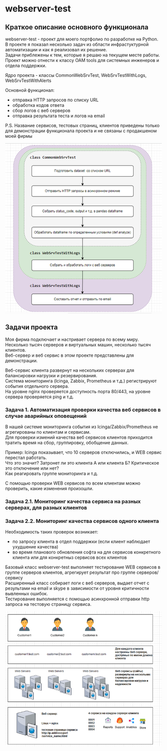 #  webserver-test

## Краткое описание основного функционала

webserver-test - проект для моего портфолио по разработке на Python.
<br/>В проекте я показал несколько задач из области инфрастуктурной автоматизации и как я реализовал их решение.
<br/>Задачи приблежены к тем, которые я решаю на текущем месте работы.
<br/>Проект можно отнести к классу OAM tools для системных инженеров и отдела поддержки.

Ядро проекта - классы CommonWebSrvTest, WebSrvTestWithLogs, WebSrvTestWithAlerts

Основной функционал:
- отправка HTTP запросов по списку URL
- обработка кодов ответа
- сбор логов с веб серверов
- отправка результата теста и логов на email


P.S. Название сервисов, тестовых страниц, клиентов приведены только для демонстрации функционала проекта и не связаны с продакшеном моей фирмы

![](images/short_description.png)

## Задачи проекта

Моя фирма подключает и настривает сервера по всему миру.
<br/>Несколько тысяч серверов и виртуальных машин, несколько тысяч клиентов.
<br/>Веб-сервер и веб сервис в этом проекте представлены для демонстрации.

Веб-сервис клиента развернут на нескольких серверах для балансировки нагрузки и резервирования.
<br/>Система мониторинга (Icinga, Zabbix, Prometheus и т.д.) регистрируют события отдельного сервера.
<br/>На уровне nginx проверяется доступность порта 80/443, на уровне сервера проверяется ping и т.д.
<br/>


### Задача 1. Автоматизация проверки качества веб сервисов в случае аварийных оповещений

В нашей системе мониторинга события из Icinga/Zabbix/Prometheus не агрегированы по клиентам и сервисам.
<br/>Для проверки измений качества веб сервисов клиентов приходится тратить время на сбор, группировку, обобщение данных.

Пример: Icinga показывает, что 10 серверов отключились, и WEB сервис перестал работать.
<br/>Что это значит? Затронет ли это клиента А или клиента Б? Критическое это отключение или нет?
<br/>Как реагировать группе мониторинга и т.д.

С помощью проверки WEB сервисов по всем клиентам можно проверить, какие изменения произошли.


### Задача 2.1. Мониторинг качества сервиса на разных серверах, для разных клиентов

### Задача 2.2. Мониторинг качества сервисов одного клиента

Необходимость таких проверок возникает:
- по запросу клиента в отдел поддержки (если клиент наблюдает ухудшение качества)
- во время планового обновления софта на для сервисов конкретного клиента или для конкретныз сервисов всех клиентов

Базовый класс webserver-test выполняет тестирование WEB сервисов в группе серверов клиентов, агрегирует результат про группе серверов/сервису
<br/>Расширенный класс собирает логи с веб серверов, выдает отчет с результами на email и skype в зависимости от уровня критичности вывленных ошибок.
<br/>Тестирование выполняется с помощью асинхронной отправки http запроса на тестовую страницу сервиса.


![](images/detailed_model.png)
